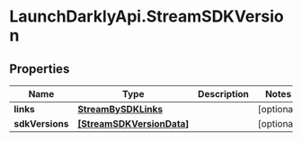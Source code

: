 # LaunchDarklyApi.StreamSDKVersion

## Properties
Name | Type | Description | Notes
------------ | ------------- | ------------- | -------------
**links** | [**StreamBySDKLinks**](StreamBySDKLinks.md) |  | [optional] 
**sdkVersions** | [**[StreamSDKVersionData]**](StreamSDKVersionData.md) |  | [optional] 


